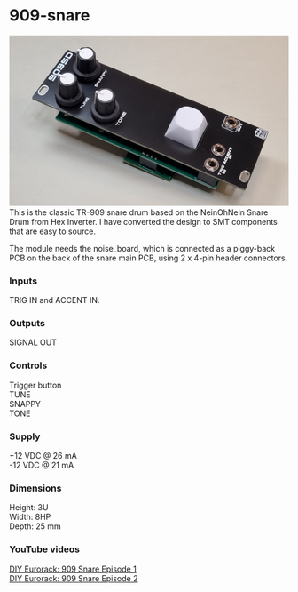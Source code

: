 # 909-snare
![909SD image](909_SD.jpg)
This is the classic TR-909 snare drum based on the NeinOhNein Snare Drum from Hex Inverter. I have converted the design to SMT components that are easy to source.

The module needs the noise_board, which is connected as a piggy-back PCB on the back of the snare main PCB, using 2 x 4-pin header connectors.

### Inputs
TRIG IN and ACCENT IN.

### Outputs
SIGNAL OUT

### Controls
Trigger button  
TUNE  
SNAPPY  
TONE  

### Supply
+12 VDC @ 26 mA  
-12 VDC @ 21 mA   

### Dimensions
Height: 3U  
Width: 8HP  
Depth: 25 mm  
 
### YouTube videos
[DIY Eurorack: 909 Snare Episode 1](https://youtu.be/ORzMYeM-dPM)  
[DIY Eurorack: 909 Snare Episode 2](https://youtu.be/z5UH8hfUGwE)
